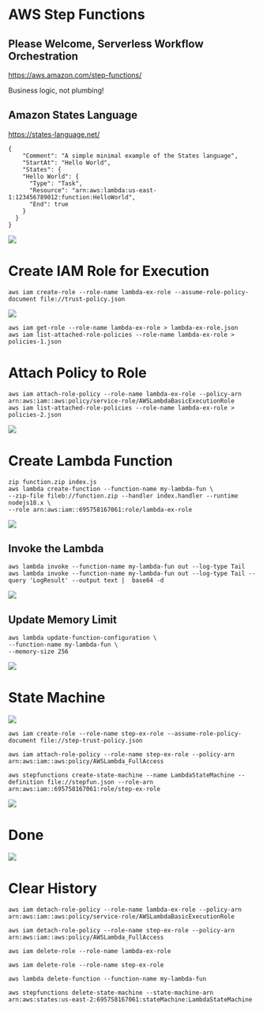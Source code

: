 # AWS Step Functions

## Please Welcome, Serverless Workflow Orchestration

https://aws.amazon.com/step-functions/

Business logic, not plumbing!

## Amazon States Language

https://states-language.net/

```
{
    "Comment": "A simple minimal example of the States language",
    "StartAt": "Hello World",
    "States": {
    "Hello World": {
      "Type": "Task",
      "Resource": "arn:aws:lambda:us-east-1:123456789012:function:HelloWorld",
      "End": true
    }
  }
}
```

![](asl-vscode.png)

# Create IAM Role for Execution

```
aws iam create-role --role-name lambda-ex-role --assume-role-policy-document file://trust-policy.json
```

![](create-role.png)

```
aws iam get-role --role-name lambda-ex-role > lambda-ex-role.json
aws iam list-attached-role-policies --role-name lambda-ex-role > policies-1.json
```

# Attach Policy to Role
```
aws iam attach-role-policy --role-name lambda-ex-role --policy-arn arn:aws:iam::aws:policy/service-role/AWSLambdaBasicExecutionRole
aws iam list-attached-role-policies --role-name lambda-ex-role > policies-2.json
```

![](attached-policies.png)

# Create Lambda Function

```
zip function.zip index.js
aws lambda create-function --function-name my-lambda-fun \
--zip-file fileb://function.zip --handler index.handler --runtime nodejs18.x \
--role arn:aws:iam::695758167061:role/lambda-ex-role
```

![](list-func.png)

## Invoke the Lambda

```
aws lambda invoke --function-name my-lambda-fun out --log-type Tail
aws lambda invoke --function-name my-lambda-fun out --log-type Tail --query 'LogResult' --output text |  base64 -d
```

![](invoke.png)

## Update Memory Limit

```
aws lambda update-function-configuration \
--function-name my-lambda-fun \
--memory-size 256
```

![](update.png)

# State Machine

![](stepfuncreate.png)

```
aws iam create-role --role-name step-ex-role --assume-role-policy-document file://step-trust-policy.json

aws iam attach-role-policy --role-name step-ex-role --policy-arn arn:aws:iam::aws:policy/AWSLambda_FullAccess

aws stepfunctions create-state-machine --name LambdaStateMachine --definition file://stepfun.json --role-arn arn:aws:iam::695758167061:role/step-ex-role
```

![](design.png)


# Done

![](done.png)

# Clear History

```
aws iam detach-role-policy --role-name lambda-ex-role --policy-arn arn:aws:iam::aws:policy/service-role/AWSLambdaBasicExecutionRole

aws iam detach-role-policy --role-name step-ex-role --policy-arn arn:aws:iam::aws:policy/AWSLambda_FullAccess

aws iam delete-role --role-name lambda-ex-role

aws iam delete-role --role-name step-ex-role

aws lambda delete-function --function-name my-lambda-fun

aws stepfunctions delete-state-machine --state-machine-arn arn:aws:states:us-east-2:695758167061:stateMachine:LambdaStateMachine
```

